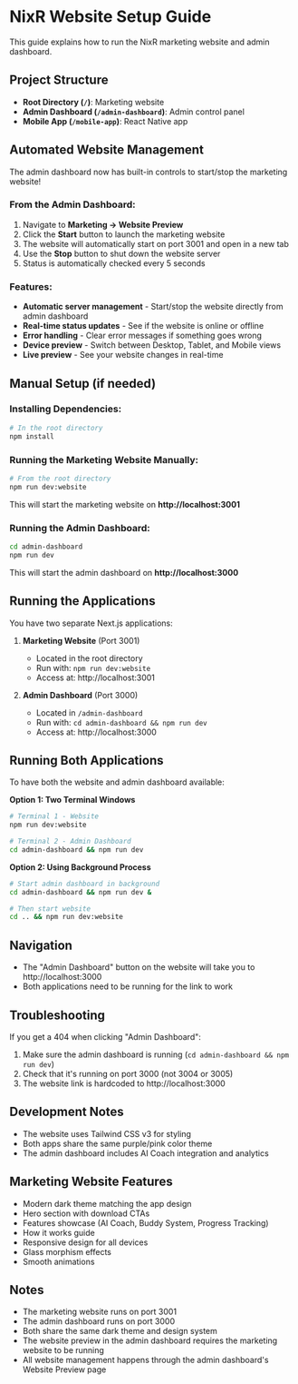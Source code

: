 # NixR Website Setup Guide

This guide explains how to run the NixR marketing website and admin dashboard.

## Project Structure

- **Root Directory (`/`)**: Marketing website
- **Admin Dashboard (`/admin-dashboard`)**: Admin control panel
- **Mobile App (`/mobile-app`)**: React Native app

## Automated Website Management

The admin dashboard now has built-in controls to start/stop the marketing website!

### From the Admin Dashboard:

1. Navigate to **Marketing → Website Preview**
2. Click the **Start** button to launch the marketing website
3. The website will automatically start on port 3001 and open in a new tab
4. Use the **Stop** button to shut down the website server
5. Status is automatically checked every 5 seconds

### Features:
- **Automatic server management** - Start/stop the website directly from admin dashboard
- **Real-time status updates** - See if the website is online or offline
- **Error handling** - Clear error messages if something goes wrong
- **Device preview** - Switch between Desktop, Tablet, and Mobile views
- **Live preview** - See your website changes in real-time

## Manual Setup (if needed)

### Installing Dependencies:
```bash
# In the root directory
npm install
```

### Running the Marketing Website Manually:
```bash
# From the root directory
npm run dev:website
```

This will start the marketing website on **http://localhost:3001**

### Running the Admin Dashboard:
```bash
cd admin-dashboard
npm run dev
```

This will start the admin dashboard on **http://localhost:3000**

## Running the Applications

You have two separate Next.js applications:

1. **Marketing Website** (Port 3001)
   - Located in the root directory
   - Run with: `npm run dev:website`
   - Access at: http://localhost:3001

2. **Admin Dashboard** (Port 3000)
   - Located in `/admin-dashboard`
   - Run with: `cd admin-dashboard && npm run dev`
   - Access at: http://localhost:3000

## Running Both Applications

To have both the website and admin dashboard available:

**Option 1: Two Terminal Windows**
```bash
# Terminal 1 - Website
npm run dev:website

# Terminal 2 - Admin Dashboard
cd admin-dashboard && npm run dev
```

**Option 2: Using Background Process**
```bash
# Start admin dashboard in background
cd admin-dashboard && npm run dev &

# Then start website
cd .. && npm run dev:website
```

## Navigation

- The "Admin Dashboard" button on the website will take you to http://localhost:3000
- Both applications need to be running for the link to work

## Troubleshooting

If you get a 404 when clicking "Admin Dashboard":
1. Make sure the admin dashboard is running (`cd admin-dashboard && npm run dev`)
2. Check that it's running on port 3000 (not 3004 or 3005)
3. The website link is hardcoded to http://localhost:3000

## Development Notes

- The website uses Tailwind CSS v3 for styling
- Both apps share the same purple/pink color theme
- The admin dashboard includes AI Coach integration and analytics

## Marketing Website Features

- Modern dark theme matching the app design
- Hero section with download CTAs
- Features showcase (AI Coach, Buddy System, Progress Tracking)
- How it works guide
- Responsive design for all devices
- Glass morphism effects
- Smooth animations

## Notes

- The marketing website runs on port 3001
- The admin dashboard runs on port 3000
- Both share the same dark theme and design system
- The website preview in the admin dashboard requires the marketing website to be running
- All website management happens through the admin dashboard's Website Preview page 